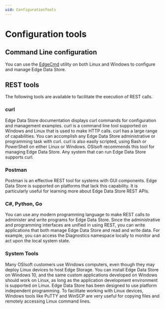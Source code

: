```yaml
---
uid: ConfigurationTools
---
```


# Configuration tools

## Command Line configuration

You can use the [EdgeCmd](xref:commandLine) utility on both Linux and Windows to configure and manage Edge Data Store.

## REST tools

The following tools are available to facilitate the execution of REST calls.

### curl

Edge Data Store documentation displays curl commands for configuration and management examples. curl is a command line tool supported on Windows and Linux that is used to make HTTP calls. curl has a large range of capabilities. You can accomplish any Edge Data Store administrative or programming task with curl. curl is also easily scripted, using Bash or PowerShell on either Linux or Windows. OSIsoft recommends this tool for managing Edge Data Store. Any system that can run Edge Data Store supports curl.

### Postman

Postman is an effective REST tool for systems with GUI components. Edge Data Store is supported on platforms that lack this capability. It is particularly useful for learning more about Edge Data Store REST APIs.

### C#, Python, Go

You can use any modern programming language to make REST calls to administer and write programs for Edge Data Store. Since the administrative and programming interfaces are unified in using REST, you can write applications that both manage Edge Data Store and read and write data. For example, you can access the Diagnostics namespace locally to monitor and act upon the local system state.

### System Tools

Many OSIsoft customers use Windows computers, even though they may deploy Linux devices to host Edge Storage. You can install Edge Data Store on Windows 10, and the same custom applications developed on Windows should work on Linux, as long as the application development environment is supported on Linux. Edge Data Store has been designed to use platform independent programming. To facilitate working with Linux devices, Windows tools like PuTTY and WinSCP are very useful for copying files and remotely accessing Linux command lines.
